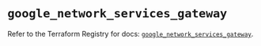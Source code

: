 # `google_network_services_gateway`

Refer to the Terraform Registry for docs: [`google_network_services_gateway`](https://registry.terraform.io/providers/hashicorp/google/6.30.0/docs/resources/network_services_gateway).
